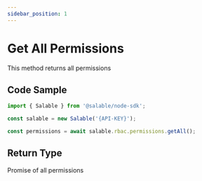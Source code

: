 ```yaml
---
sidebar_position: 1
---
```


# Get All Permissions

This method returns all permissions

## Code Sample

```typescript
import { Salable } from '@salable/node-sdk';

const salable = new Salable('{API-KEY}');

const permissions = await salable.rbac.permissions.getAll();
```

## Return Type

Promise of all permissions
